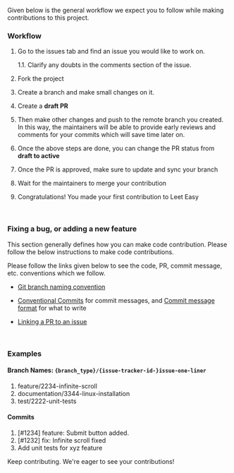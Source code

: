 Given below is the general workflow we expect you to follow while making contributions to this project.


### Workflow
1. Go to the issues tab and find an issue you would like to work on.

    1.1. Clarify any doubts in the comments section of the issue.

2. Fork the project

3. Create a branch and make small changes on it.

4. Create a **draft PR**

5. Then make other changes and push to the remote branch you created. In this way, the maintainers will be able to provide early reviews and comments for your commits which will save time later on.


6. Once the above steps are done, you can change the PR status from **draft to active**


7. Once the PR is approved, make sure to update and sync your branch

8. Wait for the maintainers to merge your contribution

9. Congratulations! You made your first contribution to Leet Easy

<br>

### Fixing a bug, or adding a new feature

This section generally defines how you can make code contribution. Please follow the below instructions to make code contributions.

Please follow the links given below to see the code, PR, commit message, etc. conventions which we follow.

- [Git branch naming convention](BRANCH-NAMING.md)

- [Conventional Commits](https://www.conventionalcommits.org/) for commit messages, and [Commit message format](https://gist.github.com/digitaljhelms/3761873) for what to write

- [Linking a PR to an issue](https://docs.github.com/en/issues/tracking-your-work-with-issues/linking-a-pull-request-to-an-issue)

<br>

### Examples

#### Branch Names: `{branch_type}/{issue-tracker-id-}issue-one-liner`
1. feature/2234-infinite-scroll
2. documentation/3344-linux-installation
3. test/2222-unit-tests

#### Commits
1. [#1234] feature: Submit button added.
2. [#1232] fix: Infinite scroll fixed
3. Add unit tests for xyz feature

Keep contributing. We're eager to see your contributions!